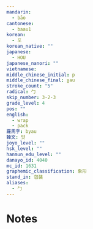 ```yaml
---
mandarin:
  - bāo
cantonese:
  - baau1
korean:
  - 포
korean_native: ""
japanese:
  - HOU
japanese_nanori: ""
vietnamese:
middle_chinese_initial: p
middle_chinese_final: ɣau
stroke_count: "5"
radical: 勹
skip_number: 3-2-3
grade_level: 4
pos: ""
english:
  - wrap
  - pack
羅馬字: byau
韓文: 뱟
joyo_level: ""
hsk_level: ""
hanmun_edu_level: ""
danayo_id: 4040
mc_id: 1631
graphemic_classification: 象形
stand_in: 包裝
aliases:
  - 勹
---
```


# Notes
